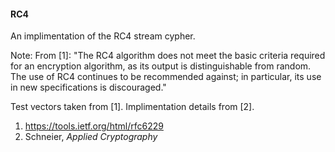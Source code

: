 #### RC4

An implimentation of the RC4 stream cypher.

Note: From [1]: "The RC4 algorithm does not meet the basic criteria required for an encryption algorithm, as its output is distinguishable from random. The use of RC4 continues to be recommended against; in particular, its use in new specifications is discouraged."

Test vectors taken from [1]. Implimentation details from [2].

1. https://tools.ietf.org/html/rfc6229
2. Schneier, _Applied Cryptography_